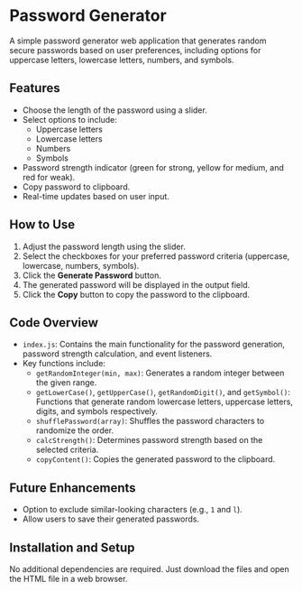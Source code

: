 # Password Generator

A simple password generator web application that generates random secure passwords based on user preferences, including options for uppercase letters, lowercase letters, numbers, and symbols.

## Features

- Choose the length of the password using a slider.
- Select options to include:
  - Uppercase letters
  - Lowercase letters
  - Numbers
  - Symbols
- Password strength indicator (green for strong, yellow for medium, and red for weak).
- Copy password to clipboard.
- Real-time updates based on user input.

## How to Use

1. Adjust the password length using the slider.
2. Select the checkboxes for your preferred password criteria (uppercase, lowercase, numbers, symbols).
3. Click the **Generate Password** button.
4. The generated password will be displayed in the output field.
5. Click the **Copy** button to copy the password to the clipboard.

## Code Overview

- `index.js`: Contains the main functionality for the password generation, password strength calculation, and event listeners.
- Key functions include:
  - `getRandomInteger(min, max)`: Generates a random integer between the given range.
  - `getLowerCase()`, `getUpperCase()`, `getRandomDigit()`, and `getSymbol()`: Functions that generate random lowercase letters, uppercase letters, digits, and symbols respectively.
  - `shufflePassword(array)`: Shuffles the password characters to randomize the order.
  - `calcStrength()`: Determines password strength based on the selected criteria.
  - `copyContent()`: Copies the generated password to the clipboard.

## Future Enhancements

- Option to exclude similar-looking characters (e.g., `1` and `l`).
- Allow users to save their generated passwords.

## Installation and Setup

No additional dependencies are required. Just download the files and open the HTML file in a web browser.


